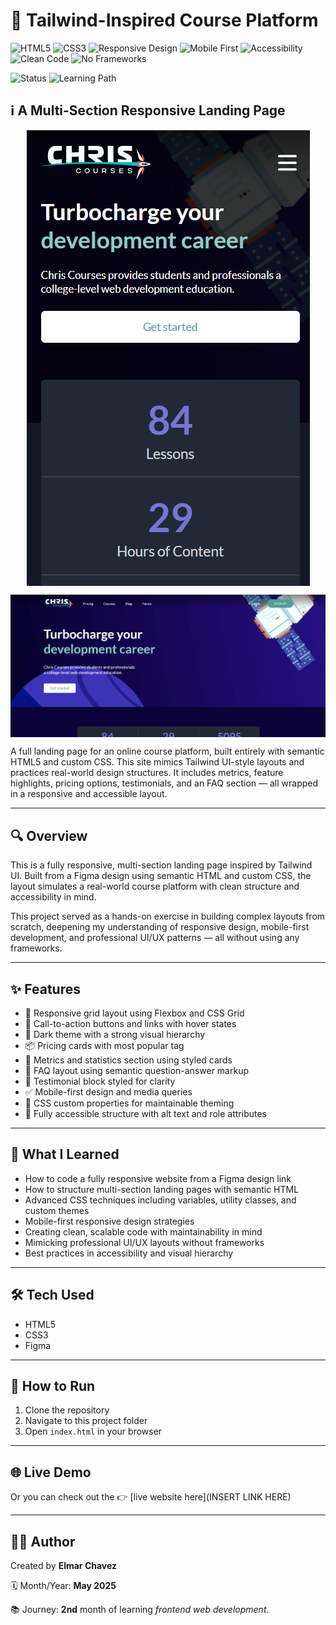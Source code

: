 # 📁 Tailwind-Inspired Course Platform

![HTML5](https://img.shields.io/badge/HTML5-E34F26?style=for-the-badge&logo=html5&logoColor=white)
![CSS3](https://img.shields.io/badge/CSS3-1572B6?style=for-the-badge&logo=css3&logoColor=white)
![Responsive Design](https://img.shields.io/badge/Responsive%20Design-✅-green?style=for-the-badge)
![Mobile First](https://img.shields.io/badge/Mobile%20First-Design-orange?style=for-the-badge)
![Accessibility](https://img.shields.io/badge/Accessibility-checked-lightgrey?style=for-the-badge)
![Clean Code](https://img.shields.io/badge/Clean%20Code-practiced-success?style=for-the-badge)
![No Frameworks](https://img.shields.io/badge/No%20Frameworks-✅-critical?style=for-the-badge)

![Status](https://img.shields.io/badge/status-complete-brightgreen)
![Learning Path](https://img.shields.io/badge/learning%20path-month%202-blue)

## ℹ️ A Multi-Section Responsive Landing Page

<div style="display:flex; flex-direction: column; justify-content: center; align-items:center; gap: 1em; margin-bottom: 1em;">
    <img src="./screenshot1.png" alt="Website screenshot on mobile.">
    <img src="./screenshot2.png" alt="Website screenshot on larger screens.">
</div>

A full landing page for an online course platform, built entirely with semantic HTML5 and custom CSS. This site mimics Tailwind UI-style layouts and practices real-world design structures. It includes metrics, feature highlights, pricing options, testimonials, and an FAQ section — all wrapped in a responsive and accessible layout.

---

## 🔍 Overview

This is a fully responsive, multi-section landing page inspired by Tailwind UI. Built from a Figma design using semantic HTML and custom CSS, the layout simulates a real-world course platform with clean structure and accessibility in mind.

This project served as a hands-on exercise in building complex layouts from scratch, deepening my understanding of responsive design, mobile-first development, and professional UI/UX patterns — all without using any frameworks.

---

## ✨ Features

- 📱 Responsive grid layout using Flexbox and CSS Grid
- 🎯 Call-to-action buttons and links with hover states
- 🌙 Dark theme with a strong visual hierarchy
- 📦 Pricing cards with most popular tag
- 🧾 Metrics and statistics section using styled cards
- 💬 FAQ layout using semantic question-answer markup
- 🧠 Testimonial block styled for clarity
- ✅ Mobile-first design and media queries
- 🎨 CSS custom properties for maintainable theming
- 📎 Fully accessible structure with alt text and role attributes

---

## 🧠 What I Learned

- How to code a fully responsive website from a Figma design link
- How to structure multi-section landing pages with semantic HTML
- Advanced CSS techniques including variables, utility classes, and custom themes
- Mobile-first responsive design strategies
- Creating clean, scalable code with maintainability in mind
- Mimicking professional UI/UX layouts without frameworks
- Best practices in accessibility and visual hierarchy

---

## 🛠️ Tech Used

- HTML5
- CSS3
- Figma

---

## 🚀 How to Run

1. Clone the repository
2. Navigate to this project folder
3. Open `index.html` in your browser

---

## 🌐 Live Demo

Or you can check out the 👉 [live website here](INSERT LINK HERE)

---

## 🧑‍💻 Author

Created by **Elmar Chavez**

🗓️ Month/Year: **May 2025**

📚 Journey: **2nd** month of learning _frontend web development_.
